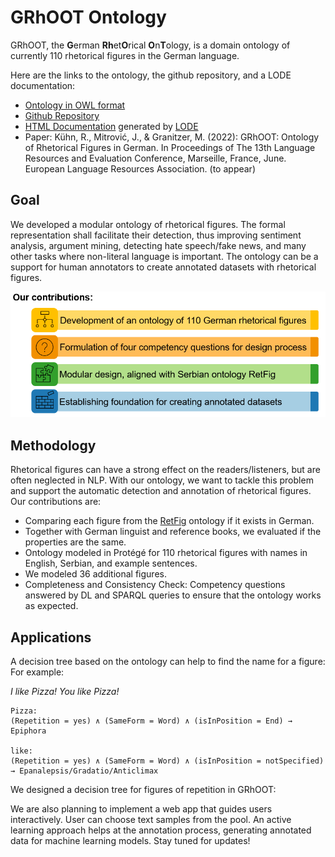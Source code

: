 # GRhOOT Ontology

GRhOOT, the **G**erman **Rh**et**O**rical **O**n**T**ology, is a domain ontology of currently 110 rhetorical figures in the German language.

Here are the links to the ontology, the github repository, and a LODE documentation:
* [Ontology in OWL format](https://ramonakuehn.de/grhoot.owl)
* [Github Repository](https://github.com/kuehnram/GRhOOT-Ontology) 
* [HTML Documentation](https://ramonakuehn.de/grhoot_documentation.htm) generated by [LODE](https://essepuntato.it/lode/)
* Paper: Kühn, R., Mitrović, J., & Granitzer, M. (2022): GRhOOT: Ontology of Rhetorical Figures in German. In Proceedings of The 13th Language Resources and Evaluation Conference, Marseille, France, June. European Language Resources Association. (to appear)

## Goal
We developed a modular ontology of rhetorical figures.
The formal representation shall facilitate their detection, thus improving sentiment analysis, argument mining, detecting hate speech/fake news, and many other tasks where non-literal language is important.
The ontology can be a support for human annotators to create annotated datasets with rhetorical figures.

![Contribution](/img/websitecontribution.PNG)

## Methodology
Rhetorical figures can have a strong effect on the readers/listeners, but are often neglected in NLP. With our ontology, we want to tackle this problem and support the automatic detection and annotation of rhetorical figures. Our contributions are:

* Comparing each figure from the [RetFig](https://link.springer.com/chapter/10.1007/978-3-642-40585-3_49) ontology if it exists in German.
* Together with German linguist and reference books, we evaluated if the properties are the same.
* Ontology modeled in Protégé for 110 rhetorical figures with names in English, Serbian, and example sentences.
* We modeled 36 additional figures.
* Completeness and Consistency Check: Competency questions answered by DL and SPARQL queries to ensure that the ontology works as expected.
    



## Applications
A decision tree based on the ontology can help to find the name for a figure:
For example: 

*I like Pizza! You like Pizza!*

    Pizza:
    (Repetition = yes) ∧ (SameForm = Word) ∧ (isInPosition = End) → Epiphora

    like:
    (Repetition = yes) ∧ (SameForm = Word) ∧ (isInPosition = notSpecified) 
    → Epanalepsis/Gradatio/Anticlimax

We designed a decision tree for figures of repetition in GRhOOT:
<!-- ![DecisionTree](/img/decisiontree.pdf)-->


We are also planning to implement a web app that guides users interactively. User can choose text samples from the pool. An active learning approach helps at the annotation process, generating annotated data for machine learning models. Stay tuned for updates!

